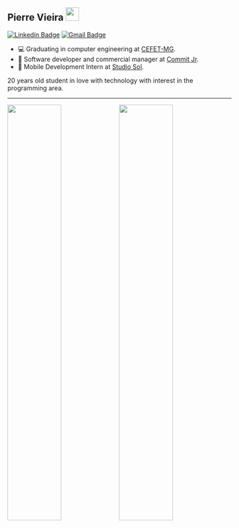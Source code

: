 ## Pierre Vieira <img src="https://raw.githubusercontent.com/iampavangandhi/iampavangandhi/master/gifs/Hi.gif" width="30px">

[![Linkedin Badge](https://img.shields.io/badge/-LinkedIn-blue?style=flat-square&logo=Linkedin&logoColor=white&link=https://www.linkedin.com/in/pierre-vieira/)](https://www.linkedin.com/in/pierre-vieira/)
[![Gmail Badge](https://img.shields.io/badge/-Gmail-c14438?style=flat-square&logo=Gmail&logoColor=white&link=mailto:pierrevieiraggg@gmail.com)](mailto:pierrevieiraggg@gmail.com)

* 💻 Graduating in computer engineering at [CEFET-MG](https://www.cefetmg.br/).
* 🦜 Software developer and commercial manager at [Commit Jr](https://commitjr.com/).
* 🎸 Mobile Development Intern at [Studio Sol](https://www.studiosol.com.br/).

20 years old student in love with technology with interest in the programming area.
<hr>
<p>
  <img src="https://github-readme-stats.vercel.app/api?username=PierreVieira&show_icons=true&theme=compact&hide=prs,issues" height="49%" width="49%">
  <img src="https://github-readme-stats.vercel.app/api/wakatime?username=PierreVieira" height="49%" width="49%">
</p>
